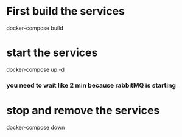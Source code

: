 # First build the services
docker-compose build
# start the services
docker-compose up -d
### you need to wait like 2 min because rabbitMQ is starting 
# stop and remove the services
docker-compose down
